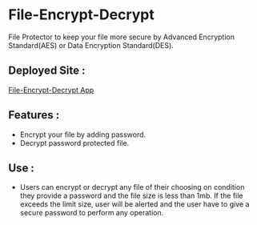 # File-Encrypt-Decrypt

File Protector to keep your file more secure by Advanced Encryption Standard(AES) or Data Encryption Standard(DES).

## Deployed Site :

[File-Encrypt-Decrypt App](https://gregarious-donut-1a769f.netlify.app/)

## Features :

- Encrypt your file by adding password.
- Decrypt password protected file.

## Use : 
- Users can encrypt or decrypt any file of their choosing on condition they provide a password and the file size is less than 1mb. If the file exceeds the limit size, user will be   alerted and the user have to give a secure password to perform any operation.
